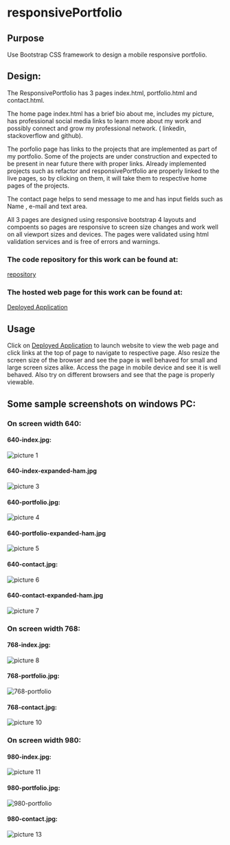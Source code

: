 # responsivePortfolio
## Purpose
Use Bootstrap CSS framework to design a mobile responsive portfolio.

## Design:
The ResponsivePortfolio has 3 pages index.html, portfolio.html and contact.html.

The home page index.html has a brief bio about me, includes my picture, has professional social media links to learn more about my work and possibly connect and grow my professional network. ( linkedin, stackoverflow and github).

The porfolio page has links to the projects that are implemented as part of my portfolio.  Some of the projects are under construction and expected to be present in near future there with proper links.  Already implemented projects such as refactor and responsivePortfolio are properly linked to the live pages, so by clicking on them, it will take them to respective home pages of the projects.

The contact page helps to send message to me and has input fields such as Name , e-mail and text area.

All 3 pages are designed using responsive bootstrap 4 layouts and compoents so pages are responsive to screen size changes and work well on all viewport sizes and devices. The pages were validated using html validation services and is free of errors and warnings.

### The code repository for this work can be found at:
[repository](https://github.com/s-suresh-kumar/responsivePortfolio)

### The hosted web page for this work can be found at:
[Deployed Application](https://s-suresh-kumar.github.io/responsivePortfolio/)

## Usage 
Click  on [Deployed Application](https://s-suresh-kumar.github.io/responsivePortfolio/) to launch website to view the web page and click links at the top of page to navigate to respective page. Also resize the screen size of the browser and see the page is well behaved for small and large screen sizes alike. Access the page in mobile device and see it is well behaved. Also try on different browsers and see that the page is properly viewable.

## Some sample screenshots on windows PC:


### On screen width 640:  

#### 640-index.jpg:  

![picture 1](images/b2b6c9478065e13b6395c6338ca905b7d4e4e21c06bd59001267ac473c311e6b.png)  

  

#### 640-index-expanded-ham.jpg


![picture 3](images/337fcb2e75bc131a45814ae330b82a81d24cb344be00a2f7dac2af16f92d59a9.png)  

  

#### 640-portfolio.jpg:


![picture 4](images/04b03e6c9a14fb76617b582509a824cc2243c55fc5b61acf355c2294c86fbe9e.png)  


#### 640-portfolio-expanded-ham.jpg


![picture 5](images/be548ba7be8341ca8fcf55f69187cb3181cf3256dae55e885eb1ae4cf6ccfb15.png)  
  

#### 640-contact.jpg:


![picture 6](images/3f862dadd967d1a6a5d1acdffd705a87eeb3658f04772966a7f2c4d19a84f920.png)  
  

#### 640-contact-expanded-ham.jpg


![picture 7](images/3abdbbdd0f6e1df2ceed28289914975a1d4967bb70080c4254f11aa843592f4a.png)  
  

### On screen width 768:
  

#### 768-index.jpg:


![picture 8](images/191c2fbb2eab264aa23bd4949d7894073d3992a59c2957c60f3c6fff01369f6d.png)  
  


#### 768-portfolio.jpg:


<img src="results/768-portfolio-july-05-2020.JPG" alt="768-portfolio">
  
 
#### 768-contact.jpg:


![picture 10](images/590cd353fcbe70f30ead84cb5bf5ef5f009a422dcf01d555fcb9f0f8285d05a9.png)  

    
### On screen width 980:
  

#### 980-index.jpg:


![picture 11](images/7590fb2aab9a9341b23251a279cc14dc894cbcebd4d90539de3058558f02f2d7.png)  
  
  
#### 980-portfolio.jpg:

 
<img src="results/980-portfolio-july-05-2020.JPG" alt="980-portfolio">


#### 980-contact.jpg:


![picture 13](images/8e64991de2b0908e8d391f7a0d504654bccda7d35844c751d72009cc877dcfcc.png)  
  
